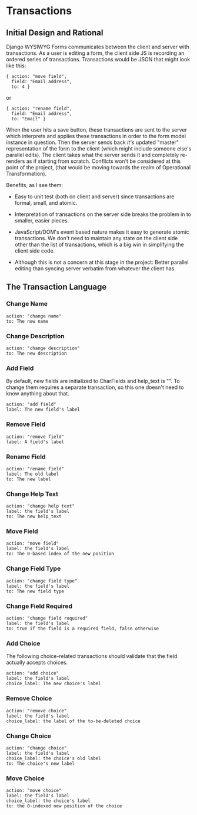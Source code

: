 # Transactions

## Initial Design and Rational

Django WYSIWYG Forms communicates between the client and server with
transactions. As a user is editing a form, the client side JS is recording an
ordered series of transactions. Transactions would be JSON that might look like
this:

    { action: "move field",
      field: "Email address",
      to: 4 }

or

    { action: "rename field",
      field: "Email address",
      to: "Email" }

When the user hits a save button, these transactions are sent to the server
which interprets and applies these transactions in order to the form model
instance in question. Then the server sends back *it's* updated "master"
representation of the form to the client (which might include someone else's
parallel edits). The client takes what the server sends it and completely
re-renders as if starting from scratch. Conflicts won't be considered at this
point of the project, (that would be moving towards the realm of Operational Transformation).

Benefits, as I see them:

 * Easy to unit test (both on client and server) since transactions are formal,
   small, and atomic.

 * Interpretation of transactions on the server side breaks the problem in to
   smaller, easier pieces.

 * JavaScript/DOM's event based nature makes it easy to generate atomic
   transactions. We don't need to maintain any state on the client side other
   than the list of transactions, which is a big win in simplifying the client
   side code.

 * Although this is not a concern at this stage in the project: Better parallel
   editing than syncing server verbatim from whatever the client has.

## The Transaction Language

### Change Name

    action: "change name"
    to: The new name

### Change Description

    action: "change description"
    to: The new description

### Add Field

By default, new fields are initialized to CharFields and help_text is "". To
change them requires a separate transaction, so this one doesn't need to know
anything about that.

    action: "add field"
    label: The new field's label

### Remove Field

    action: "remove field"
    label: A field's label

### Rename Field

    action: "rename field"
    label: The old label
    to: The new label

### Change Help Text

    action: "change help text"
    label: the field's label
    to: The new help_text

### Move Field

    action: "move field"
    label: the field's label
    to: The 0-based index of the new position

### Change Field Type

    action: "change field type"
    label: the field's label
    to: The new field type

### Change Field Required

    action: "change field required"
    label: the field's label
    to: true if the field is a required field, false otherwise

### Add Choice

The following choice-related transactions should validate that the field
actually accepts choices.

    action: "add choice"
    label: the field's label
    choice_label: The new choice's label

### Remove Choice

    action: "remove choice"
    label: the field's label
    choice_label: the label of the to-be-deleted choice

### Change Choice

    action: "change choice"
    label: the field's label
    choice_label: the choice's old label
    to: The choice's new label

### Move Choice

    action: "move choice"
    label: the field's label
    choice_label: the choice's label
    to: the 0-indexed new position of the choice
